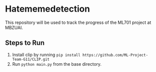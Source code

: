 # Hatememedetection
This repository will be used to track the progress of the ML701 project at MBZUAI. 

## Steps to Run

1. Install clip by running `pip install https://github.com/ML-Project-Team-G11/CLIP.git`
2. Run `python main.py` from the base directory.
